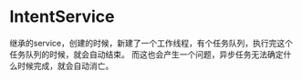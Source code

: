 # IntentService
继承的service，创建的时候，新建了一个工作线程，有个任务队列，执行完这个任务队列的时候，就会自动结束。
而这也会产生一个问题，异步任务无法确定什么时候完成，就会自动消亡。